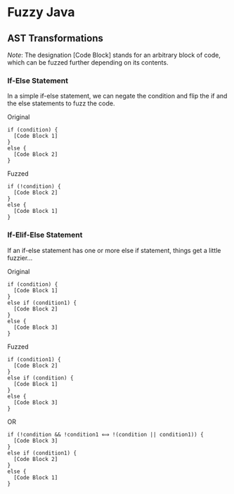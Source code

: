# Fuzzy Java

## AST Transformations

*Note*: The designation [Code Block] stands for an arbitrary block of code, which can be fuzzed further depending on its contents.

### If-Else Statement

In a simple if-else statement, we can negate the condition and flip the if and the else statements to fuzz the code.

Original
```
if (condition) {
  [Code Block 1]
}
else {
  [Code Block 2]
}
```
Fuzzed
```
if (!condition) {
  [Code Block 2]
}
else {
  [Code Block 1]
}
```

### If-Elif-Else Statement

If an if-else statement has one or more else if statement, things get a little fuzzier...

Original
```
if (condition) {
  [Code Block 1]
}
else if (condition1) {
  [Code Block 2]
}
else {
  [Code Block 3]
}
```
Fuzzed
```
if (condition1) {
  [Code Block 2]
}
else if (condition) {
  [Code Block 1]
}
else {
  [Code Block 3]
}
```
OR
```
if (!condition && !condition1 ⟺ !(condition || condition1)) {
  [Code Block 3]
}
else if (condition1) {
  [Code Block 2]
}
else {
  [Code Block 1]
}

```
